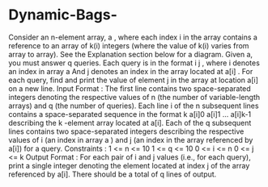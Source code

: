 # Dynamic-Bags-

Consider an n-element array, a , where each index i in the array contains a reference to an array of k(i)
integers (where the value of k(i) varies from array to array). See the Explanation section below for a
diagram.
Given a, you must answer q queries. Each query is in the format i j , where i denotes an index in array a
And j denotes an index in the array located at a[i] . For each query, find and print the value of element j
in the array at location a[i] on a new line.
Input Format :
The first line contains two space-separated integers denoting the respective values of n (the number of
variable-length arrays) and q (the number of queries).
Each line i of the n subsequent lines contains a space-separated sequence in the format k a[i]0 a[i]1 ...
a[i]k-1 describing the k -element array located at a[i].
Each of the q subsequent lines contains two space-separated integers describing the respective values
of i (an index in array a ) and j (an index in the array referenced by a[i]) for a query.
Constraints :
1 <= n <= 10
1 <= q <= 10
0 <= i <= n
0 <= j <= k
Output Format :
For each pair of i and j values (i.e., for each query), print a single integer denoting the element located at
index j of the array referenced by a[i]. There should be a total of q lines of output.
